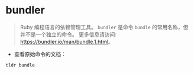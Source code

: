# bundler

> Ruby 编程语言的依赖管理工具。
> `bundler` 是命令 `bundle` 的常用名称，但并不是一个独立的命令。
> 更多信息请访问: <https://bundler.io/man/bundle.1.html>。

- 查看原始命令的文档：

`tldr bundle`